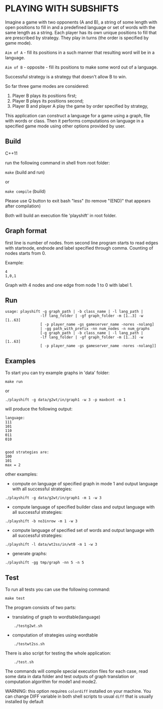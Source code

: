 PLAYING WITH SUBSHIFTS
==================

Imagine a game with two opponents (A and B), a string of some length with open positions to fill in
and a predefined language or set of words with the same length as a string.
Each player has its own unique positions to fill that are prescribed by strategy.
They play in turns (the order is specified by game mode).

`Aim of A` - fill its positions in a such manner that resulting word will be in a language.

`Aim of B` - opposite - fill its positions to make some word out of a language.

Successful strategy is a strategy that doesn't allow B to win.

So far three game modes are considered:
1. Player B plays its positions first;
2. Player B plays its positions second;
3. Player B and player A play the game by order specified by strategy,

This application can construct a language for a game using a graph, file with words or class.
Then it performs computations on language in a specified game mode using other options provided by user.

## Build

C++11

run the following command in shell from root folder:

`make` (build and run)

or 

`make compile` (build)

Please use Q button to exit bash "less" (to remove "(END)" that appears after compilation)

Both will build an execution file 'playshift' in root folder.

## Graph format

first line is number of nodes.
from second line program starts to read edges with startnode, endnode and label 
specified through comma. Counting of nodes starts from 0.

Example:
```
4 
1,0,1
```
Graph with 4 nodes and one edge from node 1 to 0 with label 1.

## Run

```
usage: playshift -g graph_path | -b class_name | -l lang_path |
                -lf lang_folder | -gf graph_folder -m [1..3] -w [1..63]  
                [ -p player_name -gs gameserver_name -nores -nolang] 
                | -gg path_with_prefix -nn num_nodes -n num_graphs
                [-g graph_path | -b class_name | -l lang_path |
                -lf lang_folder | -gf graph_folder -m [1..3] -w [1..63]  
                [ -p player_name -gs gameserver_name -nores -nolang]]
```



## Examples

To start you can try example graphs in 'data' folder:

`make run`

or

`./playshift -g data/g2wt/in/graph1 -w 3 -p maxbcnt -m 1`

will produce the following output:
```
language:
111
101
110
011
010


good strategies are:
100
101
max = 2
```
other examples:

- compute on language of specified graph in mode 1 and
output language with all successful strategies:
```
./playshift -g data/g2wt/in/graph1 -m 1 -w 3
```

- compute language of specified builder class and
output language with all successful strategies:
```
./playshift -b no3inrow -m 1 -w 3
```

- compute language of specified set of words and
output language with all successful strategies:
```
./playshift -l data/wt2ss/in/wt0 -m 1 -w 3
```

- generate graphs:
```
./playshift -gg tmp/graph -nn 5 -n 5
```

## Test

To run all tests you can use the following command:

```
make test
```

The program consists of two parts: 
 * translating of graph to wordtable(language) 
```
    ./testg2wt.sh
```

 * computation of strategies using wordtable
```
    ./testwt2ss.sh
```

There is also script for testing the whole application:
```
    ./test.sh
```

The commands will compile special execution files for each case,
read some data in data folder and test outputs of graph translation or
computation algorithm for mode1 and mode2.

WARNING: this option requires `colordiff` installed on your machine. 
You can change DIFF variable in both shell scripts to usual `diff` that 
is usually installed by default